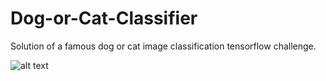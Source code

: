 # Dog-or-Cat-Classifier
Solution of a famous dog or cat image classification tensorflow challenge.

![alt text](https://i.hizliresim.com/Ent7iq.png)